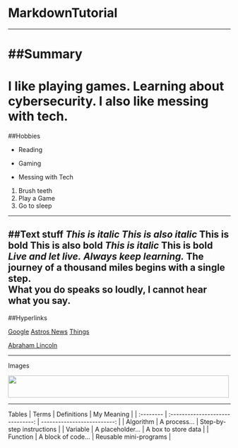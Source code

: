 # MarkdownTutorial
-------

##Summary
=======
I like playing games. Learning about cybersecurity. I also like messing with tech.
=======
##Hobbies
- Reading
+ Gaming
* Messing with Tech
1. Brush teeth  
2. Play a Game  
4. Go to sleep
-------

##Text stuff
*This is italic*
_This is also italic_
**This is bold**
__This is also bold__
<i>This is italic</i>
<b>This is bold</b>
*Live and let live.*
_Always keep learning._
**The journey** of a thousand miles begins with **a single step.**  
__What you do__ speaks so loudly, I cannot hear what you say.
-------

##Hyperlinks

[Google](https://www.google.com)
[Astros News](https://www.mlb.com/astros)
[Things][1]

[1]: https://www.youtube.com/
[Abraham Lincoln][1]

[1]: https://en.wikipedia.org/wiki/Abraham_Lincoln

-------

Images 

<img src="https://i.pinimg.com/originals/df/0b/50/df0b503731870d60f371c55a5903857e.jpg" height="50px" width="500px">


-------
Tables
| Terms     | Definitions                      | My Meaning                  |
| :-------- | :------------------------------: | --------------------------: |
| Algorithm | A process...                     | Step-by-step instructions   |
| Variable  | A placeholder...                 | A box to store data         |
| Function  | A block of code...               | Reusable mini-programs      |













